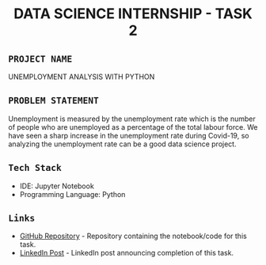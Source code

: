 <h1 align="center">
  <a href="# DATA SCIENCE INTERNSHIP - TASK 2"></a>
  DATA SCIENCE INTERNSHIP - TASK 2
</h1>

## `PROJECT NAME`
UNEMPLOYMENT ANALYSIS WITH PYTHON

## `PROBLEM STATEMENT`
Unemployment is measured by the unemployment rate which is the number of people
who are unemployed as a percentage of the total labour force. We have seen a sharp
increase in the unemployment rate during Covid-19, so analyzing the unemployment rate
can be a good data science project. 

## `Tech Stack`
- IDE: Jupyter Notebook
- Programming Language: Python

## `Links`
- [GitHub Repository](https://github.com/DeV-21/OIBSIP/blob/main/OIBSIP_Task_2-Unemployment_Analysis_With_Python/Unemployment_Analysis_With_Python.ipynb) - Repository containing the notebook/code for this task.
- [LinkedIn Post](https://www.linkedin.com/posts/devansh-mahoday_datascience-unemploymentanalysis-oasisinfobyte-activity-7162070042052812801-Je08?utm_source=share&utm_medium=member_desktop) - LinkedIn post announcing completion of this task.


